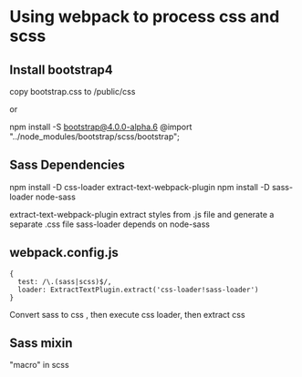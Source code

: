  # Using webpack to process css and scss

 ## Install bootstrap4 
  copy bootstrap.css to /public/css
  
  or
  
  npm install -S bootstrap@4.0.0-alpha.6
  @import "../node_modules/bootstrap/scss/bootstrap";
  
## Sass Dependencies
  npm install -D css-loader extract-text-webpack-plugin 
  npm install -D sass-loader node-sass

  extract-text-webpack-plugin extract styles from .js file and generate a separate .css file
  sass-loader depends on node-sass

## webpack.config.js
  ```
  {
    test: /\.(sass|scss)$/,
    loader: ExtractTextPlugin.extract('css-loader!sass-loader')
  }
  ```
  Convert sass to css , then execute css loader, then extract css 
  
## Sass mixin
  "macro" in scss



  

